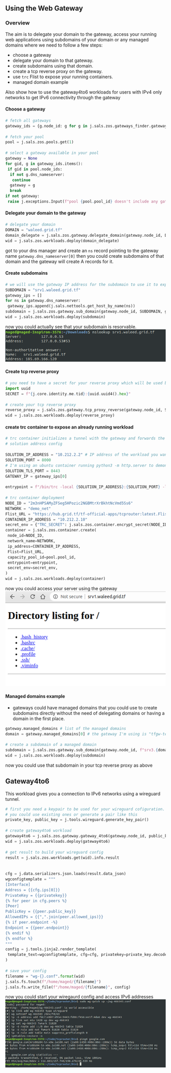 ## Using the Web Gateway

### Overview

The aim is to delegate your domain to the gateway, access your running web applications using subdomains of your domain or any managed domains where we need to follow a few steps:

- choose a gateway
- delegate your domain to that gateway.
- create subdomains using that domain.
- create a tcp reverse proxy on the gateway.
- use `trc` Flist to expose your running containers.
- managed domain example

Also show how to use the gateway4to6 workloads for users with IPv4 only networks to get IPv6 connectivity through the gateway

#### Choose a gateway

```python
# fetch all gateways
gateway_ids = {g.node_id: g for g in j.sals.zos.gateways_finder.gateways_search() if j.sals.zos.nodes_finder.filter_is_up(g)}

# fetch your pool
pool = j.sals.zos.pools.get(1)

# select a gateway available in your pool
gateway = None
for gid, g in gateway_ids.items():
 if gid in pool.node_ids:
  if not g.dns_nameserver:
   continue
  gateway = g
  break
if not gateway:
 raise j.exceptions.Input(f"pool {pool.pool_id} doesn't include any gateway")
```

#### Delegate your domain to the gateway

```python
# delegate your domain
DOMAIN = "waleed.grid.tf"
domain_delegate = j.sals.zos.gateway.delegate_domain(gateway.node_id, DOMAIN, pool.pool_id)
wid = j.sals.zos.workloads.deploy(domain_delegate)
```

got to your dns manager and create an `ns` record pointing to the gateway name `gateway.dns_nameserver[0]` then you could create subdomains of that domain and the gateway will create A records for it.

#### Create subdomains

```python
# we will use the gateway IP address for the subdomain to use it to expose our workloads
SUBDOMAIN = "srv1.waleed.grid.tf"
gateway_ips = []
for ns in gateway.dns_nameserver:
 gateway_ips.append(j.sals.nettools.get_host_by_name(ns))
subdomain = j.sals.zos.gateway.sub_domain(gateway.node_id, SUBDOMAIN, gateway_ips, pool.pool_id)
wid = j.sals.zos.workloads.deploy(subdomain)
```

now you could actually see that your subdomain is resorvable.
![domain_lookup](./img/01-web-gateway.png)

#### Create tcp reverse proxy

```python
# you need to have a secret for your reverse proxy which will be used by trc container to connect to the gateway. the format is {tid}:{arbitary_value}
import uuid
SECRET = f"{j.core.identity.me.tid}:{uuid.uuid4().hex}"

# create your tcp reverse proxy
reverse_proxy = j.sals.zos.gateway.tcp_proxy_reverse(gateway.node_id, SUBDOMAIN, SECRET, pool.pool_id)
wid = j.sals.zos.workloads.deploy(reverse_proxy)
```

#### create trc container to expose an already running workload

```python
# trc container initializes a tunnel with the gateway and forwards the traffic recieved on that tunnel to a specified address (the workload you want to expose)
# solution address config

SOLUTION_IP_ADDRESS = "10.212.2.2" # IP address of the workload you want to expose
SOLUTION_PORT = 8000
# I'm using an ubuntu container running python3 -m http.server to demonstrate so the below port will not be used
SOLUTION_TLS_PORT = 8443 
GATEWAY_IP = gateway_ips[0]

entrypoint = f"/bin/trc -local {SOLUTION_IP_ADDRESS}:{SOLUTION_PORT} -local-tls {SOLUTION_IP_ADDRESS}:{SOLUTION_TLS_PORT}" f" -remote {GATEWAY_IP}:{gateway.tcp_router_port}"

# trc container deployment
NODE_ID = "2m3nHPSAMyZFSeg5HPozic2NGBMtrXrBkhtNcVmd5Ss6"
NETWORK = "demo_net"
Flist_URL = "https://hub.grid.tf/tf-official-apps/tcprouter:latest.Flist"
CONTAINER_IP_ADDRESS = "10.212.2.10"
secret_env = {"TRC_SECRET": j.sals.zos.container.encrypt_secret(NODE_ID, SECRET)}
container = j.sals.zos.container.create(
 node_id=NODE_ID,
 network_name=NETWORK,
 ip_address=CONTAINER_IP_ADDRESS,
 Flist=Flist_URL,
 capacity_pool_id=pool.pool_id,
 entrypoint=entrypoint,
 secret_env=secret_env,
)
wid = j.sals.zos.workloads.deploy(container)
```

now you could access your server using the gateway
![http_access](./img/02-web-gateway.png)

#### Managed domains example

- gateways could have managed domains that you could use to create subdomains directly without the need of delegating domains or having a domain in the first place.

```python
gateway.managed_domains # list of the managed domains
domain = gateway.managed_domains[0] # the gateway I'm using is "tfgw-testnet-01.gateway.tf"

# create a subdomain of a managed domain
subdomain = j.sals.zos.gateway.sub_domain(gateway.node_id, f"srv3.{domain}", gateway_ips, pool.pool_id)
wid = j.sals.zos.workloads.deploy(subdomain)
```

now you could use that subdomain in your tcp reverse proxy as above

## Gateway4to6

This workload gives you a connection to IPv6 networks using a wireguard tunnel.

```python
# first you need a keypair to be used for your wireguard cofiguration.
# you could use existing ones or generate a pair like this
private_key, public_key = j.tools.wireguard.generate_key_pair()

# create gateway4to6 workload
gateway4to6 = j.sals.zos.gateway.gateway_4to6(gateway.node_id, public_key.decode(), pool.pool_id)
wid = j.sals.zos.workloads.deploy(gateway4to6)

# get result to build your wireguard config
result = j.sals.zos.workloads.get(wid).info.result


cfg = j.data.serializers.json.loads(result.data_json)
wgconfigtemplate = """
[Interface]
Address = {{cfg.ips[0]}}
PrivateKey = {{privatekey}}
{% for peer in cfg.peers %}
[Peer]
PublicKey = {{peer.public_key}}
AllowedIPs = {{",".join(peer.allowed_ips)}}
{% if peer.endpoint -%}
Endpoint = {{peer.endpoint}}
{% endif %}
{% endfor %}
"""
config = j.tools.jinja2.render_template(
 template_text=wgconfigtemplate, cfg=cfg, privatekey=private_key.decode()
)

# save your config
filename = "wg-{}.conf".format(wid)
j.sals.fs.touch(f"/home/maged/{filename}")
j.sals.fs.write_file(f"/home/maged/{filename}", config)
```

now you could start your wiregaurd config and access IPv6 addresses
![ipv6_access](./img/03-web-gateway.png)
